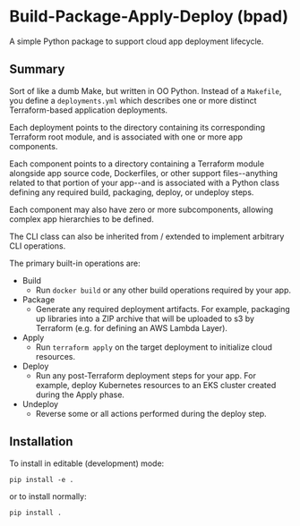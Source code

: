 # Build-Package-Apply-Deploy (bpad)

A simple Python package to support cloud app deployment lifecycle.

## Summary

Sort of like a dumb Make, but written in OO Python. Instead of a `Makefile`, you define a `deployments.yml` which describes one or more distinct Terraform-based application deployments.

Each deployment points to the directory containing its corresponding Terraform root module, and is associated with one or more app components.

Each component points to a directory containing a Terraform module alongside app source code, Dockerfiles, or other support files--anything related to that portion of your app--and is associated with a Python class defining any required build, packaging, deploy, or undeploy steps.

Each component may also have zero or more subcomponents, allowing complex app hierarchies to be defined.

The CLI class can also be inherited from / extended to implement arbitrary CLI operations.

The primary built-in operations are:

* Build
  * Run `docker build` or any other build operations required by your app.
* Package
  * Generate any required deployment artifacts. For example, packaging up libraries into a ZIP archive that will be uploaded to s3 by Terraform (e.g. for defining an AWS Lambda Layer).
* Apply
  * Run `terraform apply` on the target deployment to initialize cloud resources.
* Deploy
  * Run any post-Terraform deployment steps for your app. For example, deploy Kubernetes resources to an EKS cluster created during the Apply phase.
* Undeploy
  * Reverse some or all actions performed during the deploy step.


## Installation

To install in editable (development) mode:

```pip install -e .```

or to install normally:

```pip install .```

